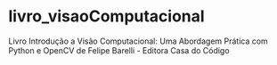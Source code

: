 # livro_visaoComputacional
Livro Introdução a Visão Computacional: Uma Abordagem Prática com Python e OpenCV de Felipe Barelli - Editora Casa do Código
